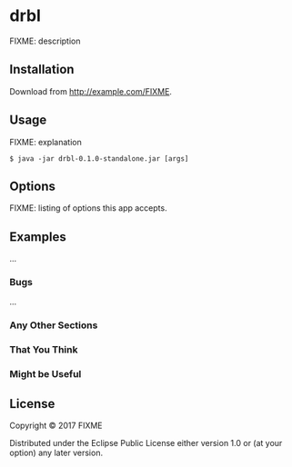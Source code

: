 # drbl

FIXME: description

## Installation

Download from http://example.com/FIXME.

## Usage

FIXME: explanation

    $ java -jar drbl-0.1.0-standalone.jar [args]

## Options

FIXME: listing of options this app accepts.

## Examples

...

### Bugs

...

### Any Other Sections
### That You Think
### Might be Useful

## License

Copyright © 2017 FIXME

Distributed under the Eclipse Public License either version 1.0 or (at
your option) any later version.
